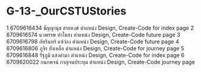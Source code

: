 # G-13-\_OurCSTUStories

1 6709616434 ชัญญานุช สายหงษ์ ตำแหน่ง Design, Create-Code for index page
2 6709616574 นวพรรษ ทำไธสง ตำแหน่ง Design, Create-Code future page
3 6709616798 ภัทรินทร์ แซ่ว่อง ตำแหน่ง Design, Create-Code future page
4 6709616806 ภูจิร ยังเหลือ ตำแหน่ง Design, Create-Code for journey page
5 6709616848 รัฐภูมิ แสงคำมา ตำแหน่ง Design, Create-Code for index page
6 6709620022 กนกพจน์ กาญจนประทุม ตำแหน่ง Design, Create-Code journey page

